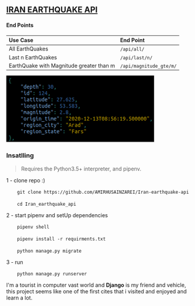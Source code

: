## [IRAN EARTHQUAKE API](http://irsc.ut.ac.ir/)

#### End Points
| **Use Case**                            | **End Point**                                                                                                   |
|:----------------------------------------|:----------------------------------------------------------------------------------------------------------------|
|All EarthQuakes                          | `/api/all/`                                                                                                     |
|Last n EarthQuakes                       | `/api/last/n/`                                                                                                  |
|EarthQuake with Magnitude greater than m | `/api/magnitude_gte/m/`                                                                                         

![](images/last5.png)

### Insatlling
>Requires the Python3.5+ interpreter, and pipenv.

  1 - clone repo :)

        git clone https://github.com/AMIRHUSAINZAREI/Iran-earthquake-api

        cd Iran_earthquake_api
  
  2 - start pipenv and setUp dependencies 

        pipenv shell

        pipenv install -r requirments.txt

        python manage.py migrate

  3 - run

        python manage.py runserver


I'm a tourist in computer vast world and **Django** is my friend and vehicle, this project seems like one of the first cites that i visited and enjoyed and learn a lot.
